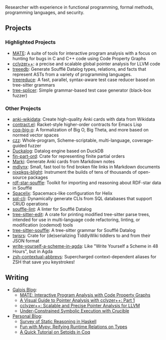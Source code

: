 Researcher with experience in functional programming, formal methods, programming languages, and security.

## Projects

### Highlighted Projects

- [MATE](https://github.com/GaloisInc/MATE): A suite of tools for interactive program analysis with a focus on hunting for bugs in C and C++ code using Code Property Graphs
- [cclyzer++](https://github.com/GaloisInc/cclyzerpp): a precise and scalable global pointer analysis for LLVM code
- [treeedb](https://github.com/langston-barrett/treeedb): Generate Soufflé Datalog types, relations, and facts that represent ASTs from a variety of programming languages.
- [treereduce](https://github.com/langston-barrett/treereduce): A fast, parallel, syntax-aware test case reducer based on tree-sitter grammars
- [tree-splicer](https://github.com/langston-barrett/tree-splicer): Simple grammar-based test case generator (black-box fuzzer)


### Other Projects

- [anki-wikidata](https://github.com/langston-barrett/anki-wikidata):
  Create high-quality Anki cards with data from Wikidata
- [contract.el](https://github.com/langston-barrett/contract.el):
  Racket-style higher-order contracts for Emacs Lisp
- [coq-big-o](https://github.com/langston-barrett/coq-big-o):
  A formalization of Big O, Big Theta, and more based on normed vector spaces
- [czz](https://github.com/langston-barrett/czz):
  Whole-program, Scheme-scriptable, multi-language, coverage-guided fuzzer
- [Duckalog](https://github.com/langston-barrett/duckalog): Datalog engine based on DuckDB
- [fin-part-ord](https://docs.rs/fin-part-ord/0.1.0/fin_part_ord/index.html):
  Crate for representing finite partial orders
- [Marki](https://github.com/langston-barrett/marki):
  Generate Anki cards from Markdown notes
- [mdlynx](https://github.com/langston-barrett/mdlynx):
  Small, fast tool to find broken file links in Markdown documents
- [nixpkgs-blight](https://github.com/langston-barrett/nixpkgs-blight):
  Instrument the builds of tens of thousands of open-source packages
- [rdf-star-souffle](https://github.com/langston-barrett/rdf-star-souffle):
  Toolkit for importing and reasoning about RDF-star data in Soufflé
- [Spacelix](https://github.com/langston-barrett/spacelix):
  Spacemacs-like configuration for Helix
- [sql-cli](https://github.com/langston-barrett/sql-cli):
  Dynamically generate CLIs from SQL databases that support CRUD operations
- [souffle-lint](https://langston-barrett.github.io/souffle-lint/): A linter for Soufflé Datalog
- [tree-sitter-edit](https://docs.rs/tree-sitter-edit/0.1.0/tree_sitter_edit/):
  A crate for printing modified tree-sitter parse trees, intended for use in
  multi-language code refactoring, linting, or modification (codemod) tools
- [tree-sitter-souffle](https://github.com/langston-barrett/tree-sitter-souffle): A tree-sitter grammar for Soufflé Datalog
- [twjsrs](https://docs.rs/twjsrs/): 
  Crate for (de)serializing TiddlyWiki tiddlers to and from their JSON format
- [write-yourself-a-scheme-in-agda](https://github.com/langston-barrett/write-yourself-a-scheme-in-agda):
  Like "Write Yourself a Scheme in 48 Hours", but in Agda
- [zsh-contextual-abbrevs](https://github.com/langston-barrett/zsh-contextual-abbrevs):
  Supercharged context-dependent aliases for ZSH that save you keystrokes!

## Writing

- [Galois Blog](https://galois.com/blog/):
  - [MATE: Interactive Program Analysis with Code Property Graphs](https://galois.com/blog/2022/08/mate-interactive-program-analysis-with-code-property-graphs/)
  - [A Visual Guide to Pointer Analysis with cclyzer++: Part 1](https://galois.com/blog/2022/08/cclyzer/)
  - [cclyzer++: Scalable and Precise Pointer Analysis for LLVM](https://galois.com/blog/2022/08/cclyzer-scalable-and-precise-pointer-analysis-for-llvm/)
  - [Under-Constrained Symbolic Execution with Crucible](https://galois.com/blog/2021/10/under-constrained-symbolic-execution-with-crucible/)
- [Personal Blog](https://langston-barrett.github.io/):
  - [Survey of Static Reasoning in Haskell](https://langston-barrett.github.io/posts/static-reasoning-haskell.html)
  - [Fun with Mypy: Reifying Runtime Relations on Types](https://langston-barrett.github.io/posts/mypy-reify.html)
  - [A Quick Tutorial on Setoids in Coq](https://langston-barrett.github.io/posts/setoids.html)
